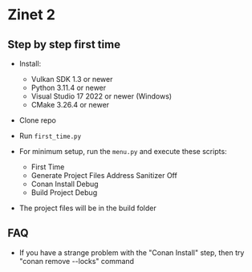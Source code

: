 # Zinet 2

## Step by step first time

+ Install:
	- Vulkan SDK 1.3 or newer
	- Python 3.11.4 or newer
	- Visual Studio 17 2022 or newer (Windows)
	- CMake 3.26.4 or newer
+ Clone repo
+ Run `first_time.py`
+ For minimum setup, run the `menu.py` and execute these scripts:
	- First Time
	- Generate Project Files Address Sanitizer Off
	- Conan Install Debug
	- Build Project Debug
	  
+ The project files will be in the build folder

## FAQ
  + If you have a strange problem with the "Conan Install" step, then try "conan remove --locks" command
